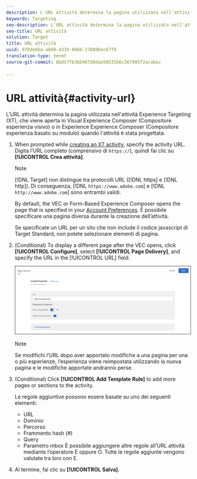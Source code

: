 ```yaml
---
description: L'URL attività determina la pagina utilizzata nell'attività Experience Targeting (Targeting esperienza) e che viene aperta in Visual Experience Composer (Compositore esperienza visivo) o in Experience Composer (Compositore esperienza basato su modulo) quando l'attività è stata progettata.
keywords: Targeting
seo-description: L'URL attività determina la pagina utilizzata nell'attività Experience Targeting (Targeting esperienza) e che viene aperta in Adobe Target Visual Experience Composer (VEC) o Experience Composer (Compositore esperienza basato su modulo) quando l'attività è stata progettata.
seo-title: URL attività
solution: Target
title: URL attività
uuid: 970de8ba-ab60-4339-866b-27889bec67f9
translation-type: tm+mt
source-git-commit: 8bd57fb3bb467d8dae50535b6c367995f2acabac

---
```



# URL attività{#activity-url}

L'URL attività determina la pagina utilizzata nell'attività Experience Targeting (XT), che viene aperta in Visual Experience Composer (Compositore esperienza visivo) o in Experience Experience Composer (Compositore esperienza basato su modulo) quando l'attività è stata progettata.

1. When prompted while [creating an XT activity](/help/c-activities/t-experience-target/t-xt-create/xt-create.md), specify the activity URL. Digita l’URL completo (comprensivo di `https://`), quindi fai clic su **[!UICONTROL Crea attività]**.

   >[!NOTE]
   >
   >[!DNL Target] non distingue tra protocolli URL ([!DNL https] e [!DNL http]). Di conseguenza, [!DNL `https://www.adobe.com`] e [!DNL `http://www.adobe.com`] sono entrambi validi.
   >
   >By default, the VEC or Form-Based Experience Composer opens the page that is specified in your [Account Preferences](/help/administrating-target/r-target-account-preferences/target-account-preferences.md). È possibile specificare una pagina diversa durante la creazione dell’attività.
   >
   >Se specificate un URL per un sito che non include il codice javascript di Target Standard, non potete selezionare elementi di pagina.

1. (Conditional) To display a different page after the VEC opens, click **[!UICONTROL Configure]**, select **[!UICONTROL Page Delivery]**, and specify the URL in the [!UICONTROL URL] field.

   ![Consegna pagina, finestra di dialogo](/help/c-activities/t-experience-target/t-xt-create/assets/url-config-new.png)

   >[!NOTE]
   >
   >Se modifichi l’URL dopo aver apportato modifiche a una pagina per una o più esperienze, l’esperienza viene reimpostata utilizzando la nuova pagina e le modifiche apportate andranno perse.

1. (Conditional) Click **[!UICONTROL Add Template Rule]** to add more pages or sections to the activity.

   Le regole aggiuntive possono essere basate su uno dei seguenti elementi:

   * URL
   * Dominio
   * Percorso
   * Frammento hash (#)
   * Query
   * Parametro mbox
   È possibile aggiungere altre regole all’URL attività mediante l’operatore E oppure O. Tutte le regole aggiunte vengono valutate tra loro con E.

1. Al termine, fai clic su **[!UICONTROL Salva]**.